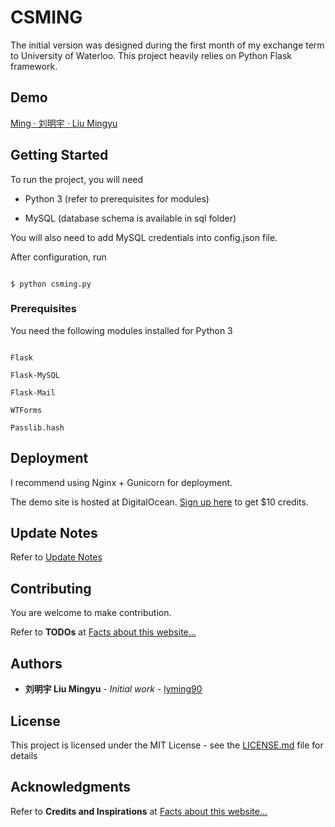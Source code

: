 #  CSMING

The initial version was designed during the first month of my exchange term to University of Waterloo. This project heavily relies on Python Flask framework.

## Demo

[Ming · 刘明宇 · Liu Mingyu](https://www.csming.com)

##  Getting Started

To run the project, you will need

- Python 3 (refer to prerequisites for modules)

- MySQL (database schema is available in sql folder)
  
You will also need to add MySQL credentials into config.json file.

After configuration, run
```

$ python csming.py

```

  

###  Prerequisites

You need the following modules installed for Python 3

```

Flask

Flask-MySQL

Flask-Mail

WTForms

Passlib.hash

```

## Deployment

I recommend using Nginx + Gunicorn for deployment.

The demo site is hosted at DigitalOcean. [Sign up here](https://m.do.co/c/467683057277) to get $10 credits.

## Update Notes

Refer to [Update Notes](https://www.csming.com/archive/update-notes)

##  Contributing

You are welcome to make contribution. 

Refer to **TODOs** at [Facts about this website...](https://www.csming.com/archive/facts-about-this-website)


##  Authors

*  **刘明宇 Liu Mingyu** \- *Initial work* \- [lyming90](https://github.com/lyming90)

##  License

This project is licensed under the MIT License - see the [LICENSE.md](LICENSE.md) file for details


##  Acknowledgments

Refer to **Credits and Inspirations** at [Facts about this website...](https://www.csming.com/archive/facts-about-this-website)
